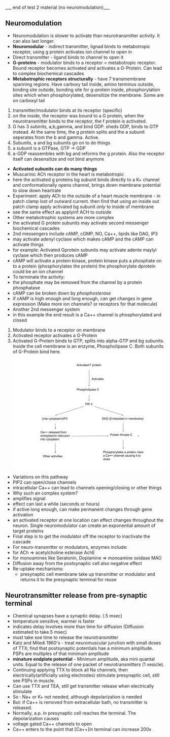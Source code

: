 ___ end of test 2 material (no neuromodulation)___
## Neuromodulation
* Neuromodulation is slower to activate than neurotransmitter activity. It can also last longer.
* **Neuromodular** - indirect transmitter, lignad binds to metabotropic receptor, using g protein activates ion channel to open in
* Direct transmitter - ligand binds to channel to open it
* **G-proteins** - modulator binds to a receptor = metabotropic receptor. Bound receptor becomes activated and activates a G-Protein. Can lead to complex biochemical cascades
* **Metabotrophic receptors structurally** - have 7 transmembrane spanning regions. Have carboxy tail inside, amino terminus outside, binding site outside, bonding site for g-protein inside, phosphorylation sites which when phosphorylated, desensitize the membrane. Some are on carboxyl tail
1. transmitter/modulator binds at its receptor (specific)
2. on the inside, the receptor was bound to a G protein, when the neurotransmitter binds to the receptor, the f protein is activated.
3. G has 3 subinits, a,b,gamma, and bind GDP. sheds GDP, binds to GTP instead. At the same time, the g protein splits and the a subunit seperates from the b and gamma. Active.
4. Subunits, a and bg subunits go on to do things
5. a subunit is a GTPase, GTP -> GDP
6. a-GDP reassembles with bg and reforms the g protein. Also the receptor itself can desensitize and not bind anymore
* **Activated subunits can do many things**
* Muscarinic ACh receptor in the heart is metabotropic
* here the activated g proteins bg subunit binds directly to a K+ channel and conformationally opens channel, brings down membrane potential to slow down heartrate
* Experiment: apply ACh to the outside of a heart muscle membrane - in patch clamp lost of outward current. then find that using an inside out patch clamp apply activated bg subunit _only_ to inside of membrane
* see the same effect as applyinf ACH to outside
* Other metabotrophic systems are more complex
* the activated G protein subunits may activate second messenger biochemical cascades
* 2nd messengers include cAMP, cGMP, NO, Ca++, lipids like DAG, IP3
* may activate adenyl cyclase which makes cAMP and the cAMP can activate things
* for example: Activated Gprotein subunits may activate adente maylyl cyclase which then produces cAMP
* cAMP will activate a protein kinase, protein kinase puts a phosphate on to a protein (phosphorylates the protein) the phosphorylate dprotein could be an ion channel
* To terminate the activity:  
* the phosphate may be removed from the channel by a protein phosphatase
* cAMP can be broken down by _phosphosterase_
* if cAMP is high enough and long enough, can get changes in gene expression (Make more ion channels? or receptors for that molecule)
* Another 2nd messenger system
* in this example the end result is a Ca++ channel is phosphorylated and closed
1. Modulator binds to a receptor on membrane
2. Activated receptor activates a G-Protein
3. Activated G-Protein binds to GTP, splits into alpha-GTP and bg subunits.
Inside the cell membrane is an enzyme, Phospholipase C. Both subunits of G-Protein bind here.
![](Images/path1.png)
* Variations on this pathway
* PIP2 can open/close channels
* intracellular Ca++ can lead to channels opening/closing or other things
* Why such an complex system?
* amplifies signal
* effect can last a while (seconds or hours)
* if active long enough, can make permanent changes through gene activation
* an activated receptor at one location can effect changes throughout the neuron. Single neuromodulator can create an exponential amount of target proteins
* Final step is to get the modulator off the receptor to inactivate the cascade
* For neuro-transmitter or modulators, enzymes include:
* for ACh => acetylcholine esterase AchE
* for monoamines like Seratonin, Doplamine => monoamine oxidase MAO
* Diffusion away from the postsynaptic cell also negative effect
* Re-uptake mechanisms:
  * presynaptic cell membrane take up transmitter or modulator and returns it to the presynaptic terminal for reuse

## Neurotransmitter release from pre-synaptic terminal
* Chemical synapses have a synaptic delay. (.5 msec)
* temperature sensitive, warmer is faster
* indicates delay involves more than time for diffusion (Diffusion estimated to take.5 msec)
* must take soe time to release the neurotransmitter
* Katz and Miledi 1960's - treat neuromuscular junction with small doses of TTX; find that postsynaptic potentials hae a minimum amplitude. PSPs are multiples of that minimum amplitude
* **minature endplate potential** - Minimum amplitude, aka mini quantal units. Equal to the release of one packet of neurotransmitters (1 vesicle).
* Continuing applying TTX to block all Na channels, then electrically(artificially using electrodes) stimulate presynaptic cell, still see PSPs in muscle.
* Can use TTX and TEA, still get transmitter release when electrically stimulate
* So : Na+ or K+ not needed, although depolarization is needed
* But: if Ca++ is removed from extracellular bath, no transmitter is released.
* Normally, a.p. in presynaptic cell reaches the terminal. The depolarization causes
* voltage gated Ca++ channels to open
* Ca++ enters to the point that [Ca++]in terminal can increase 200x
